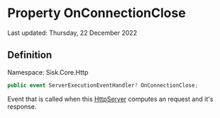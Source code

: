 # Property OnConnectionClose
Last updated: Thursday, 22 December 2022

## Definition
Namespace: Sisk.Core.Http

```csharp
public event ServerExecutionEventHandler? OnConnectionClose;
```

Event that is called when this [HttpServer](/spec/Sisk/Core/Http/HttpServer) computes an request and it's response.

